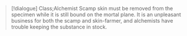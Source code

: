 >[!dialogue] Class;Alchemist
Scamp skin must be removed from the specimen while it is still bound on the mortal plane. It is an unpleasant business for both the scamp and skin-farmer, and alchemists have trouble keeping the substance in stock.